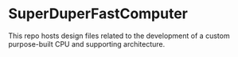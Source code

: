 # SuperDuperFastComputer
This repo hosts design files related to the development of a custom purpose-built CPU and supporting architecture.
